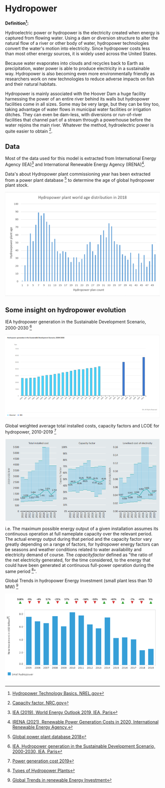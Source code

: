 # Hydropower

**Definition[^1]:**

Hydroelectric power or hydropower is the electricity created when energy is captured from flowing water.
Using a dam or diversion structure to alter the natural flow of a river or other body of water, hydropower technologies convert the water's motion into electricity. Since hydropower costs less than most other energy sources, it is widely used across the United States.

Because water evaporates into clouds and recycles back to Earth as precipitation, water power is able to produce electricity in a sustainable way. Hydropower is also becoming even more environmentally friendly as researchers work on new technologies to reduce adverse impacts on fish and their natural habitats.

Hydropower is mainly associated with the Hoover Dam a huge facility harnessing the power of an entire river behind its walls but hydropower facilities come in all sizes. Some may be very large, but they can be tiny too, taking advantage of water flows in municipal water facilities or irrigation ditches. They can even be dam-less, with diversions or run-of-river facilities that channel part of a stream through a powerhouse before the water rejoins the main river. Whatever the method, hydroelectric power is quite easier to obtain [^2].

## Data    

Most of the data used for this model is extracted from International Energy Agency (IEA)[^4] and International Renewable Energy Agency (IRENA)[^5].

Data's about Hydropower plant commissioning year has been extracted from a power plant database [^6] to determine the age of global hydropower plant stock.

![](hydropower_plant_world_age_distribution.png)

## Some insight on hydropower evolution 

IEA hydropower generation in the Sustainable Development Scenario, 2000-2030 [^7]

![](hydropower-generation-in-the-sustainable-development-scenario-2000-2030.png)  

Global weighted average total installed costs, capacity factors and LCOE for hydropower, 2010-2019 [^8]

![](global_weighted_average_total_installed_costs_capacity_factors_and_LCOE_for_hydropower_2010_2019.png)

i.e. The maximum possible energy output of a given installation assumes its continuous operation at full nameplate capacity over the relevant period. The actual energy output during that period and the capacity factor vary greatly depending on a range of factors, for hydropower energy factors can be seasons and weather conditions related to water availability and electricity demand of course. The $capacity factor$ defined as "the ratio of the net electricity generated, for the time considered, to the energy that could have been generated at continuous full-power operation during the same period [^3]".

Global Trends in hydropower Energy Investment (small plant less than 10 MW) [^9]

![](global_trends_in_hydropower_energy_investment.png)

[^1]: [Hydropower Technology Basics. NREL.gov](https://www.nrel.gov/research/re-hydropower.html)
[^2]: [Capacity factor. NRC.gov](https://www.nrc.gov/reading-rm/basic-ref/glossary/capacity-factor-net.html)
[^3]: [Types of Hydropower Plants](https://www.energy.gov/eere/water/types-hydropower-plants)
[^4]: [IEA (2019), World Energy Outlook 2019, IEA, Paris](https://www.iea.org/reports/world-energy-outlook-2019)
[^5]: [IRENA (2021), Renewable Power Generation Costs in 2020, International Renewable Energy Agency.](https://www.irena.org/publications/2021/Jun/Renewable-Power-Costs-in-2020)
[^6]: [Global power plant database 2018](https://github.com/wri/global-power-plant-database)
[^7]: [IEA, Hydropower generation in the Sustainable Development Scenario, 2000-2030, IEA, Paris](https://www.iea.org/data-and-statistics/charts/hydropower-generation-in-the-sustainable-development-scenario-2000-2030)
[^8]: [Power generation cost 2019](https://www.irena.org/-/media/Files/IRENA/Agency/Publication/2020/Jun/IRENA_Power_Generation_Costs_2019.pdf)
[^9]: [Global Trends in renewable Energy Investment](https://www.irena.org/Statistics/View-Data-by-Topic/Finance-and-Investment/Investment-Trends)


